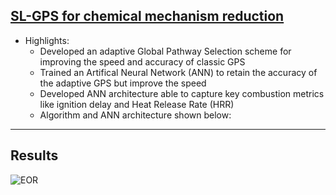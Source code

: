 ## [SL-GPS for chemical mechanism reduction](https://rohitmishranitrr.github.io/SL_GPS)

* Highlights:
  * Developed an adaptive Global Pathway Selection scheme for improving the speed and accuracy of classic GPS
  * Trained an Artifical Neural Network (ANN) to retain the accuracy of the adaptive GPS but improve the speed
  * Developed ANN architecture able to capture key combustion metrics like ignition delay and Heat Release Rate (HRR)
  * Algorithm and ANN architecture shown below:


---
## Results 

![EOR](Case-5.gif)
